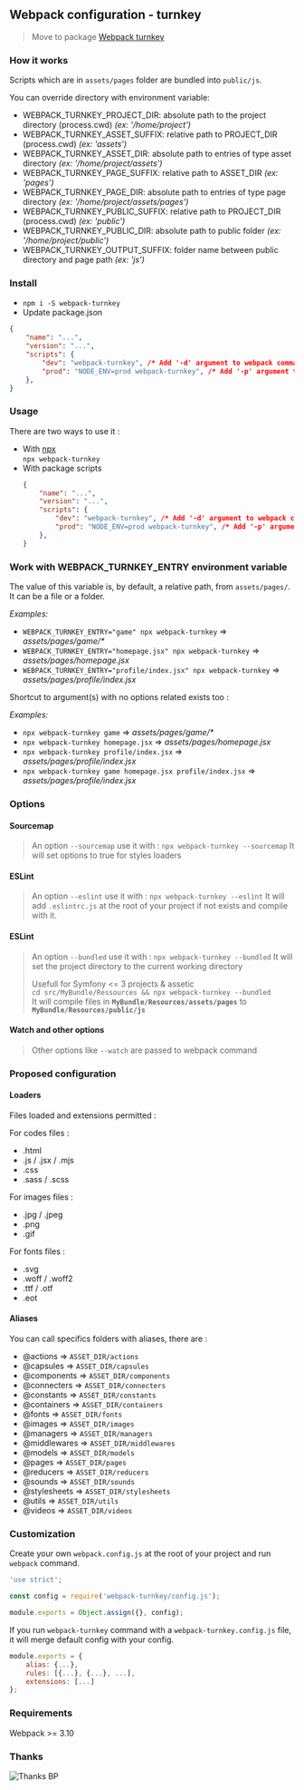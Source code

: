 ## Webpack configuration - turnkey

> Move to package [Webpack turnkey](https://www.npmjs.com/package/webpack-turnkey)

### How it works

Scripts which are in `assets/pages` folder are bundled into `public/js`.

You can override directory with environment variable:

- WEBPACK_TURNKEY_PROJECT_DIR: absolute path to the project directory (process.cwd) _(ex: '/home/project')_
- WEBPACK_TURNKEY_ASSET_SUFFIX: relative path to PROJECT_DIR (process.cwd) _(ex: 'assets')_
- WEBPACK_TURNKEY_ASSET_DIR: absolute path to entries of type asset directory _(ex: '/home/project/assets')_
- WEBPACK_TURNKEY_PAGE_SUFFIX: relative path to ASSET_DIR _(ex: 'pages')_
- WEBPACK_TURNKEY_PAGE_DIR: absolute path to entries of type page directory _(ex: '/home/project/assets/pages')_
- WEBPACK_TURNKEY_PUBLIC_SUFFIX: relative path to PROJECT_DIR (process.cwd) _(ex: 'public')_
- WEBPACK_TURNKEY_PUBLIC_DIR: absolute path to public folder _(ex: '/home/project/public')_
- WEBPACK_TURNKEY_OUTPUT_SUFFIX: folder name between public directory and page path _(ex: 'js')_

### Install

- `npm i -S webpack-turnkey`
- Update package.json

```json
{
    "name": "...",
    "version": "...",
    "scripts": {
        "dev": "webpack-turnkey", /* Add '-d' argument to webpack command */
        "prod": "NODE_ENV=prod webpack-turnkey", /* Add '-p' argument to webpack command */
    },
}
```

### Usage

There are two ways to use it :

- With [npx](https://www.npmjs.com/package/npx)  
    `npx webpack-turnkey`
- With package scripts
    ```json
    {
        "name": "...",
        "version": "...",
        "scripts": {
            "dev": "webpack-turnkey", /* Add '-d' argument to webpack command */
            "prod": "NODE_ENV=prod webpack-turnkey", /* Add '-p' argument to webpack command */
        },
    }
    ```

### Work with WEBPACK_TURNKEY_ENTRY environment variable

The value of this variable is, by default, a relative path, from `assets/pages/`.
It can be a file or a folder.

*Examples:*

- `WEBPACK_TURNKEY_ENTRY="game" npx webpack-turnkey` => _assets/pages/game/*_
- `WEBPACK_TURNKEY_ENTRY="homepage.jsx" npx webpack-turnkey` => _assets/pages/homepage.jsx_
- `WEBPACK_TURNKEY_ENTRY="profile/index.jsx" npx webpack-turnkey` => _assets/pages/profile/index.jsx_

Shortcut to argument(s) with no options related exists too :

*Examples:*

- `npx webpack-turnkey game` => _assets/pages/game/*_
- `npx webpack-turnkey homepage.jsx` => _assets/pages/homepage.jsx_
- `npx webpack-turnkey profile/index.jsx` => _assets/pages/profile/index.jsx_
- `npx webpack-turnkey game homepage.jsx profile/index.jsx` => _assets/pages/profile/index.jsx_

### Options

#### Sourcemap

> An option `--sourcemap` use it with : `npx webpack-turnkey --sourcemap`
> It will set options to true for styles loaders

#### ESLint

> An option `--eslint` use it with : `npx webpack-turnkey --eslint`
> It will add `.eslintrc.js` at the root of your project if not exists and compile with it.

#### ESLint

> An option `--bundled` use it with : `npx webpack-turnkey --bundled`
> It will set the project directory to the current working directory
> 
> Usefull for Symfony <= 3 projects & assetic  
> `cd src/MyBundle/Ressources && npx webpack-turnkey --bundled`  
> It will compile files in **`MyBundle/Resources/assets/pages`** to **`MyBundle/Resources/public/js`**

#### Watch and other options

> Other options like `--watch` are passed to webpack command

### Proposed configuration

#### Loaders

Files loaded and extensions permitted :

For codes files :

- .html
- .js / .jsx / .mjs
- .css
- .sass / .scss

For images files :

- .jpg / .jpeg
- .png
- .gif

For fonts files :

- .svg
- .woff / .woff2
- .ttf / .otf
- .eot

#### Aliases

You can call specifics folders with aliases, there are :

- @actions => `ASSET_DIR/actions`
- @capsules => `ASSET_DIR/capsules`
- @components => `ASSET_DIR/components`
- @connecters => `ASSET_DIR/connecters`
- @constants => `ASSET_DIR/constants`
- @containers => `ASSET_DIR/containers`
- @fonts => `ASSET_DIR/fonts`
- @images => `ASSET_DIR/images`
- @managers => `ASSET_DIR/managers`
- @middlewares => `ASSET_DIR/middlewares`
- @models => `ASSET_DIR/models`
- @pages => `ASSET_DIR/pages`
- @reducers => `ASSET_DIR/reducers`
- @sounds => `ASSET_DIR/sounds`
- @stylesheets => `ASSET_DIR/stylesheets`
- @utils => `ASSET_DIR/utils`
- @videos => `ASSET_DIR/videos`

### Customization

Create your own `webpack.config.js` at the root of your project and run `webpack` command.

```javascript
'use strict';

const config = require('webpack-turnkey/config.js');

module.exports = Object.assign({}, config);
```

If you run `webpack-turnkey` command with a `webpack-turnkey.config.js` file, it will merge default config with your config.

```javascript
module.exports = {
    alias: {...},
    rules: [{...}, {...}, ...],
    extensions: [...]
};
```

### Requirements

Webpack >= 3.10

### Thanks

![Thanks BP](https://media1.giphy.com/media/yoJC2El7xJkYCadlWE/giphy.gif)